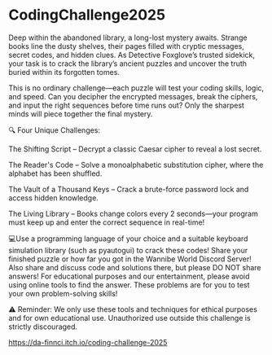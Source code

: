 # CodingChallenge2025

Deep within the abandoned library, a long-lost mystery awaits. Strange books line the dusty shelves, their pages filled with cryptic messages, secret codes, and hidden clues. As Detective Foxglove’s trusted sidekick, your task is to crack the library’s ancient puzzles and uncover the truth buried within its forgotten tomes.

This is no ordinary challenge—each puzzle will test your coding skills, logic, and speed. Can you decipher the encrypted messages, break the ciphers, and input the right sequences before time runs out? Only the sharpest minds will piece together the final mystery.

🔍 Four Unique Challenges:

The Shifting Script – Decrypt a classic Caesar cipher to reveal a lost secret.

The Reader's Code – Solve a monoalphabetic substitution cipher, where the alphabet has been shuffled.

The Vault of a Thousand Keys – Crack a brute-force password lock and access hidden knowledge.

The Living Library – Books change colors every 2 seconds—your program must keep up and enter the correct sequence in real-time!

💻Use a programming language of your choice and a suitable keyboard simulation library (such as pyautogui) to crack these codes! Share your finished puzzle or how far you got in the Wannibe World Discord Server! Also share and discuss code and solutions there, but please DO NOT share answers! For educational purposes and our entertainment, please avoid using online tools to find the answer. These problems are for you to test your own problem-solving skills!


⚠️ Reminder: We only use these tools and techniques for ethical purposes and for own educational use. Unauthorized use outside this challenge is strictly discouraged.

https://da-finnci.itch.io/coding-challenge-2025

